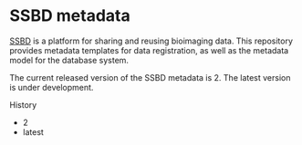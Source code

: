 # SSBD metadata

[SSBD](https://ssbd.riken.jp) is a platform for sharing and reusing bioimaging data. This repository provides metadata templates for data registration, as well as the metadata model for the database system.

The current released version of the SSBD metadata is 2.
The latest version is under development.

History
- 2
- latest
